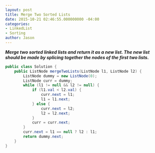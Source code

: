 ```yaml
---
layout: post
title: Merge Two Sorted Lists
date: 2015-10-21 02:46:55.000000000 -04:00
categories:
- LinkedList
- Sorting
author: Jason
---
```

<p><strong><em>Merge two sorted linked lists and return it as a new list. The new list should be made by splicing together the nodes of the first two lists.</em></strong></p>


``` java
public class Solution {
    public ListNode mergeTwoLists(ListNode l1, ListNode l2) {
        ListNode dummy = new ListNode(0);
        ListNode curr = dummy;
        while (l1 != null && l2 != null) {
            if (l1.val < l2.val) {
                curr.next = l1;
                l1 = l1.next;
            } else {
                curr.next = l2;
                l2 = l2.next;
            }
            curr = curr.next;
        }
        curr.next = l1 == null ? l2 : l1;
        return dummy.next;
    }
}
```
